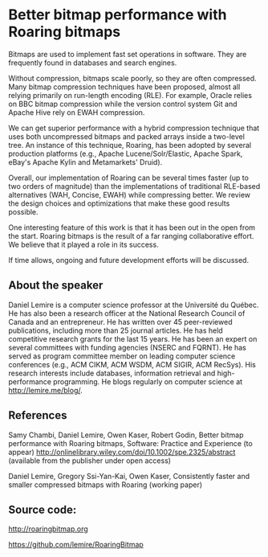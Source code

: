 Better bitmap performance with Roaring bitmaps
=================================================



Bitmaps are used to implement fast set operations in software. They are frequently found in databases and search engines.  

Without compression, bitmaps scale poorly, so they are often compressed. Many bitmap compression techniques have  been proposed,
almost all relying primarily on run-length encoding (RLE). For example, Oracle relies on BBC bitmap compression while the version control system Git and Apache Hive rely on EWAH compression.


We can get superior performance with a hybrid compression technique 
that uses both uncompressed bitmaps and packed arrays inside a two-level tree. An instance of this technique, Roaring, has 
been adopted by several production platforms (e.g., Apache Lucene/Solr/Elastic, Apache Spark, eBay's Apache Kylin and Metamarkets' Druid).


Overall, our implementation of Roaring can be several times faster (up to two orders of magnitude) than the implementations of 
traditional RLE-based alternatives (WAH, Concise, EWAH) while compressing better. We review the design choices and optimizations 
that make these good results possible.

One interesting feature of this work is that it has been out in the open from the start.  Roaring bitmaps is the result of a far ranging collaborative effort. We believe that it played a role in its success.
 
 If time allows, ongoing and future development efforts will be discussed.
 
About the speaker
---------------
 
 Daniel Lemire is a computer science professor at the Université du Québec. He has also been a research officer at the National Research Council of Canada and an entrepreneur. He has written over 45 peer-reviewed publications, including more than 25 journal articles. He has held competitive research grants for the last 15 years. He has been an expert on several committees with funding agencies (NSERC and FQRNT). He has served as program committee member on leading computer science conferences (e.g., ACM CIKM, ACM WSDM, ACM SIGIR, ACM RecSys). His research interests include databases, information retrieval and high-performance programming. He blogs regularly on computer science at http://lemire.me/blog/.
 
References
---------------
 
 Samy Chambi, Daniel Lemire, Owen Kaser, Robert Godin, Better bitmap performance with Roaring bitmaps, Software: Practice and Experience (to appear)
 http://onlinelibrary.wiley.com/doi/10.1002/spe.2325/abstract (available from the publisher under open access)


 Daniel Lemire, Gregory Ssi-Yan-Kai, Owen Kaser, Consistently faster and smaller compressed bitmaps with Roaring (working paper)


 Source code:
---------------

http://roaringbitmap.org

https://github.com/lemire/RoaringBitmap


